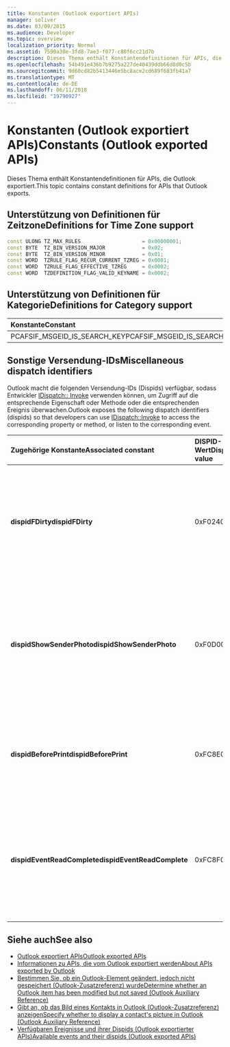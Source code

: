 ```yaml
---
title: Konstanten (Outlook exportiert APIs)
manager: soliver
ms.date: 03/09/2015
ms.audience: Developer
ms.topic: overview
localization_priority: Normal
ms.assetid: 7590a30e-3fd8-7ae3-f077-c80f6cc21d7b
description: Dieses Thema enthält Konstantendefinitionen für APIs, die Outlook exportiert.
ms.openlocfilehash: 54b491e436b7b9275a227de40439ddb66d8d0c5b
ms.sourcegitcommit: 9d60cd82b5413446e5bc8ace2cd689f683fb41a7
ms.translationtype: MT
ms.contentlocale: de-DE
ms.lasthandoff: 06/11/2018
ms.locfileid: "19790927"
---
```

# <a name="constants-outlook-exported-apis"></a><span data-ttu-id="556f5-103">Konstanten (Outlook exportiert APIs)</span><span class="sxs-lookup"><span data-stu-id="556f5-103">Constants (Outlook exported APIs)</span></span>

<span data-ttu-id="556f5-104">Dieses Thema enthält Konstantendefinitionen für APIs, die Outlook exportiert.</span><span class="sxs-lookup"><span data-stu-id="556f5-104">This topic contains constant definitions for APIs that Outlook exports.</span></span>
  
## <a name="definitions-for-time-zone-support"></a><span data-ttu-id="556f5-105">Unterstützung von Definitionen für Zeitzone</span><span class="sxs-lookup"><span data-stu-id="556f5-105">Definitions for Time Zone support</span></span>

```cpp
const ULONG TZ_MAX_RULES                    = 0x00000001;  
const BYTE  TZ_BIN_VERSION_MAJOR            = 0x02;  
const BYTE  TZ_BIN_VERSION_MINOR            = 0x01; 
const WORD  TZRULE_FLAG_RECUR_CURRENT_TZREG = 0x0001; 
const WORD  TZRULE_FLAG_EFFECTIVE_TZREG     = 0x0002; 
const WORD  TZDEFINITION_FLAG_VALID_KEYNAME = 0x0002;
```

## <a name="definitions-for-category-support"></a><span data-ttu-id="556f5-106">Unterstützung von Definitionen für Kategorie</span><span class="sxs-lookup"><span data-stu-id="556f5-106">Definitions for Category support</span></span>

|<span data-ttu-id="556f5-107">**Konstante**</span><span class="sxs-lookup"><span data-stu-id="556f5-107">**Constant**</span></span>|<span data-ttu-id="556f5-108">**Definition**</span><span class="sxs-lookup"><span data-stu-id="556f5-108">**Definition**</span></span>|
|:-----|:-----|
|<span data-ttu-id="556f5-109">PCAFSIF_MSGEID_IS_SEARCH_KEY</span><span class="sxs-lookup"><span data-stu-id="556f5-109">PCAFSIF_MSGEID_IS_SEARCH_KEY</span></span>  <br/> |<span data-ttu-id="556f5-110">0x00000001</span><span class="sxs-lookup"><span data-stu-id="556f5-110">0x00000001</span></span>  <br/> |
   
## <a name="miscellaneous-dispatch-identifiers"></a><span data-ttu-id="556f5-111">Sonstige Versendung-IDs</span><span class="sxs-lookup"><span data-stu-id="556f5-111">Miscellaneous dispatch identifiers</span></span>

<span data-ttu-id="556f5-112">Outlook macht die folgenden Versendung-IDs (Dispids) verfügbar, sodass Entwickler [IDispatch:: Invoke](http://msdn.microsoft.com/library/automat.idispatch_invoke%28Office.15%29.aspx) verwenden können, um Zugriff auf die entsprechende Eigenschaft oder Methode oder die entsprechenden Ereignis überwachen.</span><span class="sxs-lookup"><span data-stu-id="556f5-112">Outlook exposes the following dispatch identifiers (dispids) so that developers can use [IDispatch::Invoke](http://msdn.microsoft.com/library/automat.idispatch_invoke%28Office.15%29.aspx) to access the corresponding property or method, or listen to the corresponding event.</span></span> 
  
|<span data-ttu-id="556f5-113">**Zugehörige Konstante**</span><span class="sxs-lookup"><span data-stu-id="556f5-113">**Associated constant**</span></span>|<span data-ttu-id="556f5-114">**DISPID-Wert**</span><span class="sxs-lookup"><span data-stu-id="556f5-114">**Dispid value**</span></span>|<span data-ttu-id="556f5-115">**Beschreibung**</span><span class="sxs-lookup"><span data-stu-id="556f5-115">**Description**</span></span>|<span data-ttu-id="556f5-116">**Zutreffend-Schnittstelle**</span><span class="sxs-lookup"><span data-stu-id="556f5-116">**Applicable interface**</span></span>|
|:-----|:-----|:-----|:-----|
|<span data-ttu-id="556f5-117">**dispidFDirty**</span><span class="sxs-lookup"><span data-stu-id="556f5-117">**dispidFDirty**</span></span> <br/> |<span data-ttu-id="556f5-118">0xF024</span><span class="sxs-lookup"><span data-stu-id="556f5-118">0xF024</span></span>  <br/> |<span data-ttu-id="556f5-119">Zum Aufrufen der entsprechenden Eigenschaft für ein Element wird überprüft, ob das Element wurde geändert, aber nicht gespeichert wurde verwendet.</span><span class="sxs-lookup"><span data-stu-id="556f5-119">Used to invoke the corresponding property on an item to verify whether the item has been modified but has not been saved.</span></span>  <br/> |<span data-ttu-id="556f5-120">Objekte auf Elementebene</span><span class="sxs-lookup"><span data-stu-id="556f5-120">Item-level objects</span></span>  <br/> |
|<span data-ttu-id="556f5-121">**dispidShowSenderPhoto**</span><span class="sxs-lookup"><span data-stu-id="556f5-121">**dispidShowSenderPhoto**</span></span> <br/> |<span data-ttu-id="556f5-122">0xF0D0</span><span class="sxs-lookup"><span data-stu-id="556f5-122">0xF0D0</span></span>  <br/> |<span data-ttu-id="556f5-123">Verwendet, um die entsprechende Methode in der Explorer oder Inspektor, um anzugeben, ob das Bild eines Kontakts, basierend auf einer bestimmten Argument anzeigen aufzurufen.</span><span class="sxs-lookup"><span data-stu-id="556f5-123">Used to invoke the corresponding method on the explorer or inspector to specify whether to display a contact's picture, based on a given argument.</span></span>  <br/> |<span data-ttu-id="556f5-124">Explorer oder Inspektor</span><span class="sxs-lookup"><span data-stu-id="556f5-124">Explorer or inspector</span></span>  <br/> |
|<span data-ttu-id="556f5-125">**dispidBeforePrint**</span><span class="sxs-lookup"><span data-stu-id="556f5-125">**dispidBeforePrint**</span></span> <br/> |<span data-ttu-id="556f5-126">0xFC8E</span><span class="sxs-lookup"><span data-stu-id="556f5-126">0xFC8E</span></span>  <br/> |<span data-ttu-id="556f5-127">Verwendet, um die Ereignisbehandlung aus der **IDispatch:: Invoke** -Funktion, die vor einem Druckvorgang ausgelöst.</span><span class="sxs-lookup"><span data-stu-id="556f5-127">Used to handle the event from the **IDispatch::Invoke** function that fires before a printing operation.</span></span>  <br/> |<span data-ttu-id="556f5-128">Anwendung</span><span class="sxs-lookup"><span data-stu-id="556f5-128">Application</span></span>  <br/> |
|<span data-ttu-id="556f5-129">**dispidEventReadComplete**</span><span class="sxs-lookup"><span data-stu-id="556f5-129">**dispidEventReadComplete**</span></span> <br/> |<span data-ttu-id="556f5-130">0xFC8F</span><span class="sxs-lookup"><span data-stu-id="556f5-130">0xFC8F</span></span>  <br/> |<span data-ttu-id="556f5-131">Verwendet, um die Ereignisbehandlung aus der **IDispatch:: Invoke** -Funktion, die ausgelöst wird, wenn Outlook abgeschlossen ist, lesen die Eigenschaften des Elements.</span><span class="sxs-lookup"><span data-stu-id="556f5-131">Used to handle the event from the **IDispatch::Invoke** function that fires when Outlook has completed reading the properties of the item.</span></span>  <br/> |<span data-ttu-id="556f5-132">Objekte auf Elementebene</span><span class="sxs-lookup"><span data-stu-id="556f5-132">Item-level objects</span></span>  <br/> |
   
## <a name="see-also"></a><span data-ttu-id="556f5-133">Siehe auch</span><span class="sxs-lookup"><span data-stu-id="556f5-133">See also</span></span>

- [<span data-ttu-id="556f5-134">Outlook exportiert APIs</span><span class="sxs-lookup"><span data-stu-id="556f5-134">Outlook exported APIs</span></span>](outlook-exported-apis.md)
- [<span data-ttu-id="556f5-135">Informationen zu APIs, die vom Outlook exportiert werden</span><span class="sxs-lookup"><span data-stu-id="556f5-135">About APIs exported by Outlook</span></span>](about-apis-exported-by-outlook.md)
- [<span data-ttu-id="556f5-136">Bestimmen Sie, ob ein Outlook-Element geändert, jedoch nicht gespeichert (Outlook-Zusatzreferenz) wurde</span><span class="sxs-lookup"><span data-stu-id="556f5-136">Determine whether an Outlook item has been modified but not saved (Outlook Auxiliary Reference)</span></span>](how-to-determine-if-outlook-item-has-been-modified-but-not-saved.md)
- [<span data-ttu-id="556f5-137">Gibt an, ob das Bild eines Kontakts in Outlook (Outlook-Zusatzreferenz) anzeigen</span><span class="sxs-lookup"><span data-stu-id="556f5-137">Specify whether to display a contact's picture in Outlook (Outlook Auxiliary Reference)</span></span>](https://msdn.microsoft.com/en-us/library/office/gg262879.aspx)
- [<span data-ttu-id="556f5-138">Verfügbaren Ereignisse und ihrer Dispids (Outlook exportierter APIs)</span><span class="sxs-lookup"><span data-stu-id="556f5-138">Available events and their dispids (Outlook exported APIs)</span></span>](available-events-and-their-dispids-outlook-exported-apis.md)

